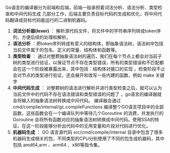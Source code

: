 Go语言的编译器分为前端和后端，前端一般承担着词法分析、语法分析、类型检查和中间代码生成
几部分工作，后端主要负责目标代码的生成和优化，将中间代码翻译成目标代码能运行的二进制机器码。
1. **词法分析器(lexer)** ： 解析源代码文件，将文件中的字符串序列转成token序列，方便后续的处理和解析。
2. **语法分析** ：把token序列转成有意义的结构体，即抽象语法树，语法树中包括当前文件属于的包名、定义的常量、结构体和函数等。
3. **类型检查** ： 通过对整颗抽象语法树的遍历，我们在每个节点上都会对当前子树的类型进行验证，以保证节点不存在类型错误，所有的类型错误和不匹配都会在这一个阶段被暴露出来，其中包括：结构体对接口的实现 。检查阶段不止会对节点的类型进行验证，还会展开和改写一些内建的函数，例如 make 关键字
4. **中间代码生成** ： 对整颗树的语法进行解析并进行类型检查之后，就可以认为当前文件中的代码不存在语法错误和类型错误的问题了 ，go语言的编译器就会将输入的抽象语法树转换成中间代码。 编译器会通过 cmd/compile/internal/gc.compileFunctions 编译整个GO语言项目中的全部函数，这些函数会在一个编译队列中等待几个Goroutine 的消费，并发执行的Goroutine 会将所有函数对应的抽象语法树转换成中间代码。使用SSA的特征，在这一阶段能够分析出代码中的无用变量和片段对代码进行优化。
5. **机器码生成** ： GO 语言源代码 src/cmd/compile/internal 目录中包含了很多机器码生成相关的包，不同类型的CPU分别使用了不同的包生成机器码，其中包括 amd64,arm 、arm64 、x86等指令集。